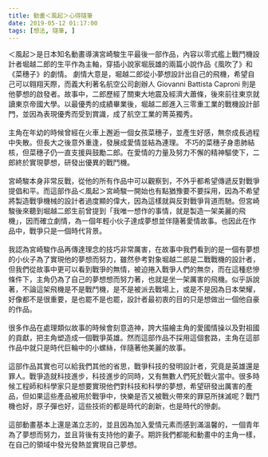 ```yaml
---
title: 動畫＜風起＞心得隨筆
date: 2019-05-12 01:17:00
tags: [想法, 隨筆, ]
---
```


&#xFF1C;&#x98A8;&#x8D77;&#xFF1E;&#x662F;&#x65E5;&#x672C;&#x77E5;&#x540D;&#x52D5;&#x756B;&#x5C0E;&#x6F14;&#x5BAE;&#x5D0E;&#x99FF;&#x751F;&#x5E73;&#x6700;&#x5F8C;&#x4E00;&#x90E8;&#x4F5C;&#x54C1;&#xFF0C;&#x5167;&#x5BB9;&#x4EE5;&#x96F6;&#x5F0F;&#x8266;&#x4E0A;&#x6230;&#x9B25;&#x6A5F;&#x8A2D;&#x8A08;&#x8005;&#x5800;&#x8D8A;&#x4E8C;&#x90CE;&#x7684;&#x751F;&#x5E73;&#x4F5C;&#x70BA;&#x4E3B;&#x8EF8;&#xFF0C;&#x7A7F;&#x63D2;&#x5C0F;&#x8AAA;&#x5BB6;&#x5800;&#x8FB0;&#x96C4;&#x7684;&#x5169;&#x7BC7;&#x5C0F;&#x8AAA;&#x4F5C;&#x54C1;&#x300A;&#x98A8;&#x5439;&#x4E86;&#x300B;&#x548C;&#x300A;&#x83DC;&#x7A57;&#x5B50;&#x300B;&#x7684;&#x5287;&#x60C5;&#x3002;<!-- more --> 
<a name="more"></a>&#x5287;&#x60C5;&#x5927;&#x610F;&#x662F;&#xFF0C;&#x5800;&#x8D8A;&#x4E8C;&#x90CE;&#x5F9E;&#x5C0F;&#x5922;&#x60F3;&#x8A2D;&#x8A08;&#x51FA;&#x81EA;&#x5DF1;&#x7684;&#x98DB;&#x6A5F;&#xFF0C;&#x5E0C;&#x671B;&#x81EA;&#x5DF1;&#x53EF;&#x4EE5;&#x7FF1;&#x7FD4;&#x5929;&#x969B;&#xFF0C;&#x800C;&#x7FA9;&#x5927;&#x5229;&#x8457;&#x540D;&#x822A;&#x7A7A;&#x516C;&#x53F8;&#x5275;&#x8FA6;&#x4EBA; Giovanni Battista Caproni &#x5247;&#x662F;&#x4ED6;&#x5922;&#x60F3;&#x7684;&#x555F;&#x767C;&#x8005;&#x3002;&#x6545;&#x4E8B;&#x4E2D;&#xFF0C;&#x4E8C;&#x90CE;&#x6B77;&#x7D93;&#x4E86;&#x95DC;&#x6771;&#x5927;&#x5730;&#x9707;&#x53CA;&#x7D93;&#x6FDF;&#x5927;&#x856D;&#x689D;&#xFF0C;&#x5F8C;&#x4F86;&#x524D;&#x5F80;&#x6771;&#x4EAC;&#x5C31;&#x8B80;&#x6771;&#x4EAC;&#x5E1D;&#x570B;&#x5927;&#x5B78;&#x3002;&#x4EE5;&#x6700;&#x512A;&#x79C0;&#x7684;&#x6210;&#x7E3E;&#x7562;&#x696D;&#x5F8C;&#xFF0C;&#x5800;&#x8D8A;&#x4E8C;&#x90CE;&#x9032;&#x5165;&#x4E09;&#x96F6;&#x91CD;&#x5DE5;&#x696D;&#x7684;&#x6230;&#x6A5F;&#x8A2D;&#x8A08;&#x90E8;&#x9580;&#xFF0C;&#x4E26;&#x56E0;&#x70BA;&#x8868;&#x73FE;&#x512A;&#x79C0;&#x800C;&#x53D7;&#x5230;&#x8CDE;&#x8B58;&#xFF0C;&#x6210;&#x4E86;&#x822A;&#x7A7A;&#x5DE5;&#x696D;&#x7684;&#x83C1;&#x82F1;&#x7368;&#x79C0;&#x3002;<br><br>&#x4E3B;&#x89D2;&#x5728;&#x5E74;&#x5E7C;&#x7684;&#x6642;&#x5019;&#x66FE;&#x7D93;&#x5728;&#x706B;&#x8ECA;&#x4E0A;&#x9082;&#x9005;&#x4E00;&#x500B;&#x5973;&#x5B69;&#x83DC;&#x7A57;&#x5B50;&#xFF0C;&#x4E26;&#x7522;&#x751F;&#x597D;&#x611F;&#xFF0C;&#x7121;&#x5948;&#x6210;&#x9577;&#x904E;&#x7A0B;&#x4E2D;&#x5931;&#x6563;&#x3002;&#x4F46;&#x9577;&#x5927;&#x4E4B;&#x5F8C;&#x610F;&#x5916;&#x91CD;&#x9022;&#xFF0C;&#x767C;&#x5C55;&#x6210;&#x611B;&#x60C5;&#x4E26;&#x7D50;&#x70BA;&#x9023;&#x7406;&#x3002; &#x4E0D;&#x5DE7;&#x7684;&#x83DC;&#x7A57;&#x5B50;&#x8EAB;&#x60A3;&#x80BA;&#x7D50;&#x6838;&#xFF0C;&#x4F46;&#x83DC;&#x7A57;&#x5B50;&#x4ECD;&#x4E00;&#x76F4;&#x652F;&#x63F4;&#x8207;&#x9F13;&#x52F5;&#x4E8C;&#x90CE;&#x3002;&#x5728;&#x611B;&#x60C5;&#x7684;&#x529B;&#x91CF;&#x53CA;&#x52AA;&#x529B;&#x4E0D;&#x61C8;&#x7684;&#x7CBE;&#x795E;&#x9A45;&#x4F7F;&#x4E0B;&#xFF0C;&#x4E8C;&#x90CE;&#x7D42;&#x65BC;&#x5BE6;&#x73FE;&#x5922;&#x60F3;&#xFF0C;&#x7814;&#x767C;&#x51FA;&#x512A;&#x7570;&#x7684;&#x6230;&#x9B25;&#x6A5F;&#x3002; <br><br>&#x5BAE;&#x5D0E;&#x99FF;&#x672C;&#x8EAB;&#x975E;&#x5E38;&#x53CD;&#x6230;&#xFF0C;&#x5F9E;&#x4ED6;&#x7684;&#x6240;&#x6709;&#x4F5C;&#x54C1;&#x4E2D;&#x53EF;&#x4EE5;&#x89C0;&#x5BDF;&#x5230;&#xFF0C;&#x4E0D;&#x5916;&#x4E4E;&#x90FD;&#x5E0C;&#x671B;&#x50B3;&#x905E;&#x53CD;&#x5C0D;&#x6230;&#x722D;&#x63D0;&#x5021;&#x548C;&#x5E73;&#x3002;&#x800C;&#x9019;&#x90E8;&#x4F5C;&#x54C1;&#xFF1C;&#x98A8;&#x8D77;&#xFF1E;&#x5BAE;&#x5D0E;&#x99FF;&#x4E00;&#x958B;&#x59CB;&#x4E5F;&#x6709;&#x9EDE;&#x7336;&#x8C6B;&#x8981;&#x4E0D;&#x8981;&#x63A1;&#x7528;&#xFF0C;&#x56E0;&#x70BA;&#x4E0D;&#x5E0C;&#x671B;&#x5C07;&#x88FD;&#x9020;&#x6230;&#x722D;&#x6A5F;&#x68B0;&#x7684;&#x8A2D;&#x8A08;&#x8005;&#x904E;&#x5EA6;&#x986F;&#x7684;&#x5049;&#x5927;&#xFF0C;&#x56E0;&#x70BA;&#x9019;&#x6A23;&#x5C31;&#x8207;&#x53CD;&#x5C0D;&#x6230;&#x722D;&#x80CC;&#x9053;&#x800C;&#x99B3;&#x3002;&#x4F46;&#x5BAE;&#x5D0E;&#x99FF;&#x5F8C;&#x4F86;&#x807D;&#x5230;&#x5800;&#x8D8A;&#x4E8C;&#x90CE;&#x751F;&#x524D;&#x66FE;&#x63D0;&#x5230;&#x300C;&#x6211;&#x552F;&#x4E00;&#x60F3;&#x4F5C;&#x7684;&#x4E8B;&#x60C5;&#xFF0C;&#x5C31;&#x662F;&#x88FD;&#x9020;&#x4E00;&#x67B6;&#x7F8E;&#x9E97;&#x7684;&#x98DB;&#x6A5F;&#x300D;&#xFF0C;&#x56E0;&#x800C;&#x78BA;&#x7ACB;&#x5287;&#x60C5;&#xFF0C;&#x70BA;&#x4E00;&#x500B;&#x5E74;&#x8F15;&#x5C0F;&#x4F19;&#x5B50;&#x9054;&#x6210;&#x5922;&#x60F3;&#x4E26;&#x4F34;&#x96A8;&#x8457;&#x611B;&#x60C5;&#x6545;&#x4E8B;&#x3002;&#x4E5F;&#x56E0;&#x6B64;&#x5728;&#x4F5C;&#x54C1;&#x4E2D;&#xFF0C;&#x6230;&#x722D;&#x53EA;&#x662F;&#x4E00;&#x500B;&#x6642;&#x4EE3;&#x80CC;&#x666F;&#x3002;<br><br>&#x6211;&#x8A8D;&#x70BA;&#x5BAE;&#x5D0E;&#x99FF;&#x4F5C;&#x54C1;&#x518D;&#x50B3;&#x9054;&#x7406;&#x5FF5;&#x7684;&#x6280;&#x5DE7;&#x975E;&#x5E38;&#x53B2;&#x5BB3;&#xFF0C;&#x5728;&#x6545;&#x4E8B;&#x4E2D;&#x6211;&#x5011;&#x770B;&#x5230;&#x7684;&#x662F;&#x4E00;&#x500B;&#x6709;&#x5922;&#x60F3;&#x7684;&#x5C0F;&#x4F19;&#x5B50;&#x70BA;&#x4E86;&#x5BE6;&#x73FE;&#x4ED6;&#x7684;&#x5922;&#x60F3;&#x800C;&#x52AA;&#x529B;&#xFF0C;&#x96D6;&#x7136;&#x53C3;&#x8003;&#x5C0D;&#x8C61;&#x5800;&#x8D8A;&#x4E8C;&#x90CE;&#x662F;&#x4E8C;&#x6230;&#x6230;&#x6A5F;&#x7684;&#x8A2D;&#x8A08;&#x8005;&#xFF0C;&#x4F46;&#x6211;&#x5011;&#x5F9E;&#x6545;&#x4E8B;&#x4E2D;&#x66F4;&#x53EF;&#x4EE5;&#x770B;&#x5230;&#x6230;&#x722D;&#x7684;&#x7121;&#x60C5;&#xFF0C;&#x88AB;&#x8FEB;&#x6372;&#x5165;&#x6230;&#x722D;&#x4EBA;&#x5011;&#x7684;&#x7121;&#x5948;&#xFF0C;&#x800C;&#x5728;&#x9019;&#x7A2E;&#x60B2;&#x6158;&#x689D;&#x4EF6;&#x4E0B;&#xFF0C;&#x4E3B;&#x89D2;&#x4ECD;&#x70BA;&#x4E86;&#x81EA;&#x5DF1;&#x7684;&#x5922;&#x60F3;&#x60F3;&#x800C;&#x52AA;&#x529B;&#x8457;&#xFF0C;&#x4E5F;&#x5C31;&#x662F;&#x5750;&#x4E00;&#x67B6;&#x53B2;&#x5BB3;&#x7684;&#x98DB;&#x6A5F;&#x3002;&#x4F3C;&#x4E4E;&#x8A34;&#x8AAA;&#x8457;&#xFF0C;&#x4E0D;&#x8AD6;&#x9019;&#x67B6;&#x98DB;&#x6A5F;&#x662F;&#x4E0D;&#x662F;&#x6230;&#x9B25;&#x6A5F;&#xFF0C;&#x662F;&#x4E0D;&#x662F;&#x88AB;&#x6D3E;&#x53BB;&#x6230;&#x5834;&#x4E0A;&#xFF0C;&#x6216;&#x662F;&#x4E0D;&#x662F;&#x56E0;&#x70BA;&#x65E5;&#x672C;&#x69AE;&#x8000;&#xFF0C;&#x597D;&#x50CF;&#x90FD;&#x4E0D;&#x662F;&#x5F88;&#x91CD;&#x8981;&#xFF0C;&#x662F;&#x4E5F;&#x7F77;&#x4E0D;&#x662F;&#x4E5F;&#x7F77;&#xFF0C;&#x8A2D;&#x8A08;&#x8005;&#x6700;&#x521D;&#x8877;&#x7684;&#x76EE;&#x7684;&#x53EA;&#x662F;&#x60F3;&#x505A;&#x51FA;&#x4E00;&#x500B;&#x4ED6;&#x81EA;&#x8C6A;&#x7684;&#x4F5C;&#x54C1;&#x3002;<br><br>&#x5F88;&#x591A;&#x4F5C;&#x54C1;&#x5728;&#x8655;&#x7406;&#x985E;&#x4F3C;&#x6545;&#x4E8B;&#x7684;&#x6642;&#x5019;&#x6703;&#x523B;&#x610F;&#x9020;&#x795E;&#xFF0C;&#x8A87;&#x5927;&#x63CF;&#x7E6A;&#x4E3B;&#x89D2;&#x7684;&#x611B;&#x570B;&#x60C5;&#x64CD;&#x4EE5;&#x53CA;&#x5C0D;&#x7956;&#x570B;&#x7684;&#x8CA2;&#x737B;&#xFF0C;&#x628A;&#x4E3B;&#x89D2;&#x5851;&#x9020;&#x6210;&#x4E00;&#x500B;&#x6230;&#x722D;&#x82F1;&#x96C4;&#x3002;&#x7136;&#x800C;&#x9019;&#x90E8;&#x4F5C;&#x54C1;&#x4E0D;&#x63A1;&#x7528;&#x9019;&#x500B;&#x5957;&#x8DEF;&#xFF0C;&#x4E3B;&#x89D2;&#x5728;&#x9019;&#x90E8;&#x4F5C;&#x54C1;&#x4E2D;&#x5C31;&#x53EA;&#x662F;&#x6642;&#x4EE3;&#x5DE8;&#x8F2A;&#x4E2D;&#x7684;&#x5C0F;&#x87BA;&#x7D72;&#xFF0C;&#x4F34;&#x96A8;&#x8457;&#x4ED6;&#x7F8E;&#x9E97;&#x7684;&#x6545;&#x4E8B;&#x3002;<br><br>&#x9019;&#x90E8;&#x4F5C;&#x54C1;&#x5176;&#x5BE6;&#x4E5F;&#x53EF;&#x4EE5;&#x7D66;&#x6211;&#x5011;&#x5176;&#x4ED6;&#x7684;&#x7701;&#x601D;&#xFF0C;&#x6230;&#x722D;&#x79D1;&#x6280;&#x7684;&#x767C;&#x660E;&#x8A2D;&#x8A08;&#x8005;&#xFF0C;&#x7A76;&#x7ADF;&#x662F;&#x82F1;&#x96C4;&#x9084;&#x662F;&#x7F6A;&#x4EBA;&#x3002;&#x6230;&#x722D;&#x9020;&#x5C31;&#x79D1;&#x6280;&#x9032;&#x6B65;&#xFF0C;&#x79D1;&#x6280;&#x9032;&#x6B65;&#x7684;&#x540C;&#x6642;&#xFF0C;&#x53C8;&#x6709;&#x7121;&#x6578;&#x4EBA;&#x5011;&#x6B7B;&#x65BC;&#x6230;&#x706B;&#x7576;&#x4E2D;&#x3002;&#x5F88;&#x591A;&#x6642;&#x5019;&#x5DE5;&#x7A0B;&#x5E2B;&#x548C;&#x79D1;&#x5B78;&#x5BB6;&#x53EA;&#x662F;&#x60F3;&#x8981;&#x5BE6;&#x73FE;&#x4ED6;&#x5011;&#x5C0D;&#x79D1;&#x6280;&#x548C;&#x79D1;&#x5B78;&#x7684;&#x5922;&#x60F3;&#xFF0C;&#x5E0C;&#x671B;&#x7814;&#x767C;&#x51FA;&#x53B2;&#x5BB3;&#x7684;&#x7522;&#x54C1;&#xFF0C;&#x4F46;&#x5982;&#x679C;&#x9019;&#x4E9B;&#x7522;&#x54C1;&#x88AB;&#x7528;&#x65BC;&#x6230;&#x722D;&#x4E2D;&#xFF0C;&#x5FEB;&#x6A02;&#x662F;&#x5426;&#x53C8;&#x88AB;&#x6230;&#x706B;&#x5E36;&#x4F86;&#x7684;&#x7F6A;&#x60E1;&#x6240;&#x62B9;&#x6EC5;&#x5462;&#xFF1F;&#x6230;&#x9B25;&#x6A5F;&#x4E5F;&#x597D;&#xFF0C;&#x539F;&#x5B50;&#x5F48;&#x4E5F;&#x597D;&#xFF0C;&#x9019;&#x4E9B;&#x6280;&#x8853;&#x7684;&#x90FD;&#x662F;&#x6642;&#x4EE3;&#x7684;&#x5275;&#x65B0;&#xFF0C;&#x4E5F;&#x662F;&#x6642;&#x4EE3;&#x7684;&#x6158;&#x5287;&#x3002;<br><br>&#x9019;&#x90E8;&#x52D5;&#x756B;&#x57FA;&#x672C;&#x4E0A;&#x9084;&#x662F;&#x6EFF;&#x7ACB;&#x5FD7;&#x7684;&#xFF0C;&#x4E26;&#x4E14;&#x56E0;&#x70BA;&#x52A0;&#x5165;&#x611B;&#x60C5;&#x5143;&#x7D20;&#x800C;&#x611F;&#x5230;&#x6EFF;&#x6EAB;&#x99A8;&#x7684;&#xFF0C;&#x4E00;&#x500B;&#x9752;&#x5E74;&#x70BA;&#x4E86;&#x5922;&#x60F3;&#x800C;&#x52AA;&#x529B;&#xFF0C;&#x4E26;&#x4E14;&#x80CC;&#x5F8C;&#x6709;&#x652F;&#x6301;&#x4ED6;&#x7684;&#x59BB;&#x5B50;&#x3002;&#x671F;&#x8A31;&#x6211;&#x5011;&#x90FD;&#x80FD;&#x548C;&#x52D5;&#x756B;&#x4E2D;&#x7684;&#x4E3B;&#x89D2;&#x4E00;&#x6A23;&#xFF0C;&#x5728;&#x81EA;&#x5DF1;&#x7684;&#x9818;&#x57DF;&#x4E2D;&#x767C;&#x5149;&#x767C;&#x71B1;&#x4E26;&#x5BE6;&#x73FE;&#x81EA;&#x5DF1;&#x5922;&#x60F3;&#x3002;<br>
<div style="clear: both;"></div>

